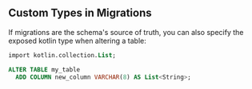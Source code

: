 ## Custom Types in Migrations

If migrations are the schema's source of truth, you can also specify
the exposed kotlin type when altering a table:

```sql
import kotlin.collection.List;

ALTER TABLE my_table
  ADD COLUMN new_column VARCHAR(8) AS List<String>;
```